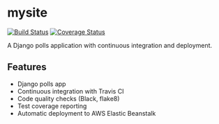 # mysite

[![Build Status](https://travis-ci.org/Varreaux/mysite.svg?branch=main)](https://travis-ci.org/Varreaux/mysite)
[![Coverage Status](https://coveralls.io/repos/github/Varreaux/mysite/badge.svg?branch=main)](https://coveralls.io/github/Varreaux/mysite?branch=main)

A Django polls application with continuous integration and deployment.

## Features
- Django polls app
- Continuous integration with Travis CI
- Code quality checks (Black, flake8)
- Test coverage reporting
- Automatic deployment to AWS Elastic Beanstalk

